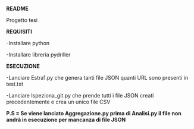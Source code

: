 **README**


Progetto tesi 


**REQUISITI**



-Installare python


-Installare libreria pydriller


**ESECUZIONE**



-Lanciare Estra1.py che genera tanti file JSON quanti URL sono presenti in test.txt



-Lanciare Ispeziona_git.py che prende tutti i file JSON creati precedentemente e crea un unico file CSV



**P.S = Se viene lanciato Aggregazione.py prima di Analisi.py il file non andrà in esecuzione per mancanza di file JSON**

